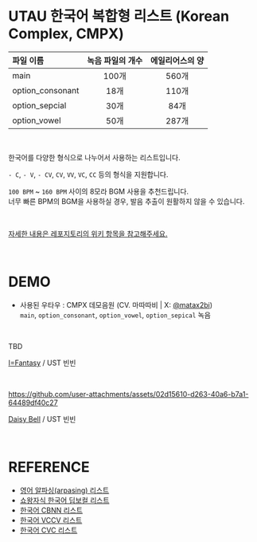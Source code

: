 # UTAU 한국어 복합형 리스트 (Korean Complex, CMPX)

| 파일 이름        | 녹음 파일의 개수 | 에일리어스의 양 |
| :--------------- | :--------------: | :-------------: |
| main             |      100개       |      560개      |
| option_consonant |       18개       |      110개      |
| option_sepcial   |       30개       |      84개       |
| option_vowel     |       50개       |      287개      |

<br />

한국어를 다양한 형식으로 나누어서 사용하는 리스트입니다.

`- C`, `- V`, `- CV`, `CV`, `VV`, `VC`, `CC` 등의 형식을 지원합니다.

`100 BPM` ~ `160 BPM` 사이의 8모라 BGM 사용을 추천드립니다.<br />
너무 빠른 BPM의 BGM을 사용하실 경우, 발음 추출이 원활하지 않을 수 있습니다.

<br />

[자세한 내용은 레포지토리의 위키 항목을 참고해주세요.](https://github.com/2xxbin/UTAU-Korean-CMPX/wiki)

<br />

# DEMO

- 사용된 우타우 : CMPX 데모음원 (CV. 마따따비 | X: [@matax2bi](https://x.com/matax2bi))<br />
  `main`, `option_consonant`, `option_vowel`, `option_sepical` 녹음

<br />

TBD

[I=Fantasy](https://www.youtube.com/watch?v=luWgq7_ZgnY) / UST 빈빈

<br />

https://github.com/user-attachments/assets/02d15610-d263-40a6-b7a1-64489df40c27

[Daisy Bell](https://www.youtube.com/watch?v=zgoz4qKKdV8) / UST 빈빈

<br />

# REFERENCE

- [영어 알파싱(arpasing) 리스트](https://arpasing.tubs.wtf/en/)
- [쇼왕자식 한국어 딥보컬 리스트](https://cafe.naver.com/deepvocallab/267)
- [한국어 CBNN 리스트](https://github.com/EX3exp/UTAU-Korean-CBNN/tree/main)
- [한국어 VCCV 리스트](https://cafe.naver.com/utauteto/21649)
- [한국어 CVC 리스트](https://m.blog.naver.com/zetty123/221728323094)
